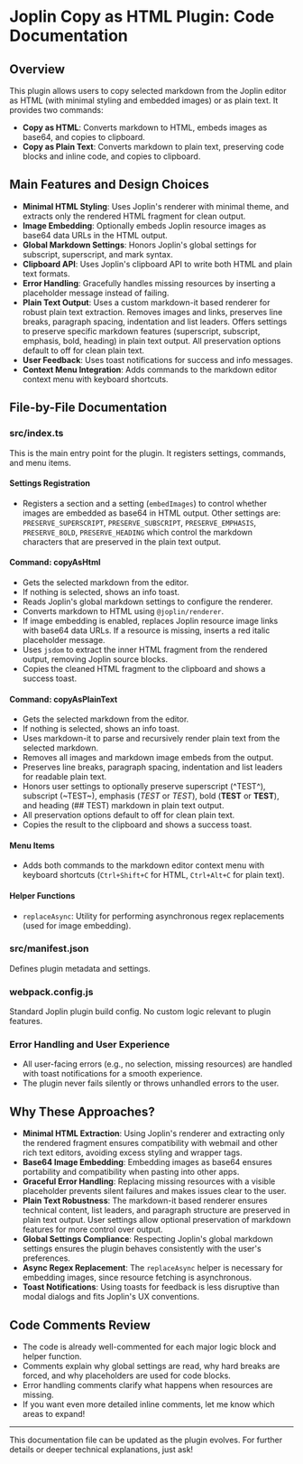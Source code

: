 # Joplin Copy as HTML Plugin: Code Documentation

## Overview
This plugin allows users to copy selected markdown from the Joplin editor as HTML (with minimal styling and embedded images) or as plain text. It provides two commands:
- **Copy as HTML**: Converts markdown to HTML, embeds images as base64, and copies to clipboard.
- **Copy as Plain Text**: Converts markdown to plain text, preserving code blocks and inline code, and copies to clipboard.

## Main Features and Design Choices
- **Minimal HTML Styling**: Uses Joplin's renderer with minimal theme, and extracts only the rendered HTML fragment for clean output.
- **Image Embedding**: Optionally embeds Joplin resource images as base64 data URLs in the HTML output.
- **Global Markdown Settings**: Honors Joplin's global settings for subscript, superscript, and mark syntax.
- **Clipboard API**: Uses Joplin's clipboard API to write both HTML and plain text formats.
- **Error Handling**: Gracefully handles missing resources by inserting a placeholder message instead of failing.
- **Plain Text Output**: Uses a custom markdown-it based renderer for robust plain text extraction. Removes images and links, preserves line breaks, paragraph spacing, indentation and list leaders. Offers settings to preserve specific markdown features (superscript, subscript, emphasis, bold, heading) in plain text output. All preservation options default to off for clean plain text.
- **User Feedback**: Uses toast notifications for success and info messages.
- **Context Menu Integration**: Adds commands to the markdown editor context menu with keyboard shortcuts.

## File-by-File Documentation

### src/index.ts
This is the main entry point for the plugin. It registers settings, commands, and menu items.

#### Settings Registration
- Registers a section and a setting (`embedImages`) to control whether images are embedded as base64 in HTML output. Other settings are: `PRESERVE_SUPERSCRIPT`, `PRESERVE_SUBSCRIPT`, `PRESERVE_EMPHASIS`, `PRESERVE_BOLD`, `PRESERVE_HEADING` which control the markdown characters that are preserved in the plain text output.

#### Command: copyAsHtml
- Gets the selected markdown from the editor.
- If nothing is selected, shows an info toast.
- Reads Joplin's global markdown settings to configure the renderer.
- Converts markdown to HTML using `@joplin/renderer`.
- If image embedding is enabled, replaces Joplin resource image links with base64 data URLs. If a resource is missing, inserts a red italic placeholder message.
- Uses `jsdom` to extract the inner HTML fragment from the rendered output, removing Joplin source blocks.
- Copies the cleaned HTML fragment to the clipboard and shows a success toast.

#### Command: copyAsPlainText
- Gets the selected markdown from the editor.
- If nothing is selected, shows an info toast.
- Uses markdown-it to parse and recursively render plain text from the selected markdown.
- Removes all images and markdown image embeds from the output.
- Preserves line breaks, paragraph spacing, indentation and list leaders for readable plain text.
- Honors user settings to optionally preserve superscript (^TEST^), subscript (~TEST~), emphasis (*TEST* or _TEST_), bold (**TEST** or __TEST__), and heading (## TEST) markdown in plain text output.
- All preservation options default to off for clean plain text.
- Copies the result to the clipboard and shows a success toast.

#### Menu Items
- Adds both commands to the markdown editor context menu with keyboard shortcuts (`Ctrl+Shift+C` for HTML, `Ctrl+Alt+C` for plain text).

#### Helper Functions
- `replaceAsync`: Utility for performing asynchronous regex replacements (used for image embedding).

### src/manifest.json
Defines plugin metadata and settings.

### webpack.config.js
Standard Joplin plugin build config. No custom logic relevant to plugin features.

### Error Handling and User Experience
- All user-facing errors (e.g., no selection, missing resources) are handled with toast notifications for a smooth experience.
- The plugin never fails silently or throws unhandled errors to the user.

## Why These Approaches?
-  **Minimal HTML Extraction**: Using Joplin's renderer and extracting only the rendered fragment ensures compatibility with webmail and other rich text editors, avoiding excess styling and wrapper tags.
-  **Base64 Image Embedding**: Embedding images as base64 ensures portability and compatibility when pasting into other apps.
-  **Graceful Error Handling**: Replacing missing resources with a visible placeholder prevents silent failures and makes issues clear to the user.
-  **Plain Text Robustness**: The markdown-it based renderer ensures technical content, list leaders, and paragraph structure are preserved in plain text output. User settings allow optional preservation of markdown features for more control over output.
-  **Global Settings Compliance**: Respecting Joplin's global markdown settings ensures the plugin behaves consistently with the user's preferences.
-  **Async Regex Replacement**: The `replaceAsync` helper is necessary for embedding images, since resource fetching is asynchronous.
- **Toast Notifications**: Using toasts for feedback is less disruptive than modal dialogs and fits Joplin's UX conventions.

## Code Comments Review
- The code is already well-commented for each major logic block and helper function.
- Comments explain why global settings are read, why hard breaks are forced, and why placeholders are used for code blocks.
- Error handling comments clarify what happens when resources are missing.
- If you want even more detailed inline comments, let me know which areas to expand!

---
This documentation file can be updated as the plugin evolves. For further details or deeper technical explanations, just ask!
